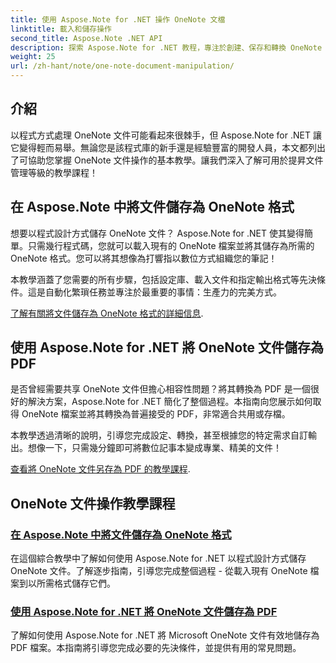 ```yaml
---
title: 使用 Aspose.Note for .NET 操作 OneNote 文檔
linktitle: 載入和儲存操作
second_title: Aspose.Note .NET API
description: 探索 Aspose.Note for .NET 教程，專注於創建、保存和轉換 OneNote 文檔，並提供實用、易於理解的範例和常見問題解答。
weight: 25
url: /zh-hant/note/one-note-document-manipulation/
---
```

## 介紹

以程式方式處理 OneNote 文件可能看起來很棘手，但 Aspose.Note for .NET 讓它變得輕而易舉。無論您是該程式庫的新手還是經驗豐富的開發人員，本文都列出了可協助您掌握 OneNote 文件操作的基本教學。讓我們深入了解可用於提昇文件管理等級的教學課程！

## 在 Aspose.Note 中將文件儲存為 OneNote 格式  

想要以程式設計方式儲存 OneNote 文件？ Aspose.Note for .NET 使其變得簡單。只需幾行程式碼，您就可以載入現有的 OneNote 檔案並將其儲存為所需的 OneNote 格式。您可以將其想像為打響指以數位方式組織您的筆記！  

本教學涵蓋了您需要的所有步驟，包括設定庫、載入文件和指定輸出格式等先決條件。這是自動化繁瑣任務並專注於最重要的事情：生產力的完美方式。  

[了解有關將文件儲存為 OneNote 格式的詳細信息](./saving-document-to-one-note-format/).  

## 使用 Aspose.Note for .NET 將 OneNote 文件儲存為 PDF  

是否曾經需要共享 OneNote 文件但擔心相容性問題？將其轉換為 PDF 是一個很好的解決方案，Aspose.Note for .NET 簡化了整個過程。本指南向您展示如何取得 OneNote 檔案並將其轉換為普遍接受的 PDF，非常適合共用或存檔。  

本教學透過清晰的說明，引導您完成設定、轉換，甚至根據您的特定需求自訂輸出。想像一下，只需幾分鐘即可將數位記事本變成專業、精美的文件！  

[查看將 OneNote 文件另存為 PDF 的教學課程](./saving-one-note-document-pdf/).  

## OneNote 文件操作教學課程
### [在 Aspose.Note 中將文件儲存為 OneNote 格式](./saving-document-to-one-note-format/)
在這個綜合教學中了解如何使用 Aspose.Note for .NET 以程式設計方式儲存 OneNote 文件。了解逐步指南，引導您完成整個過程 - 從載入現有 OneNote 檔案到以所需格式儲存它們。
### [使用 Aspose.Note for .NET 將 OneNote 文件儲存為 PDF](./saving-one-note-document-pdf/)
了解如何使用 Aspose.Note for .NET 將 Microsoft OneNote 文件有效地儲存為 PDF 檔案。本指南將引導您完成必要的先決條件，並提供有用的常見問題。